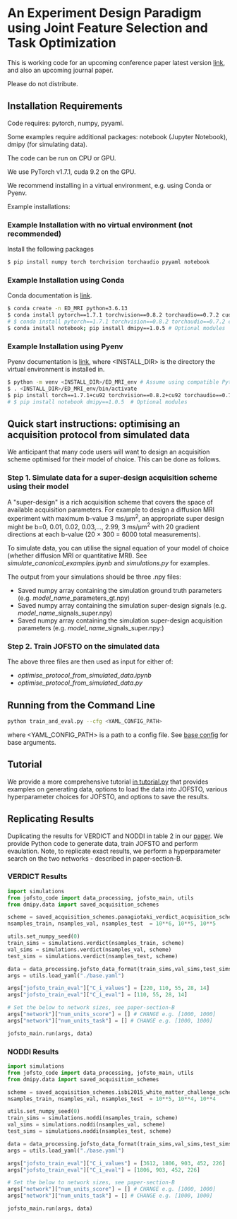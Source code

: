 # An Experiment Design Paradigm using Joint Feature Selection and Task Optimization

This is working code for an upcoming conference paper latest version [link](https://arxiv.org/abs/2210.06891), and also an upcoming journal paper.

Please do not distribute.

## Installation Requirements

Code requires: pytorch, numpy, pyyaml.

Some examples require additional packages: notebook (Jupyter Notebook), dmipy (for simulating data).

The code can be run on CPU or GPU.

We use PyTorch v1.7.1, cuda 9.2 on the GPU. 

We recommend installing in a virtual environment, e.g. using Conda or Pyenv.

Example installations:

### Example Installation with no virtual environment (not recommended)

Install the following packages

```bash
$ pip install numpy torch torchvision torchaudio pyyaml notebook
```

### Example Installation using Conda

Conda documentation is [link](https://docs.conda.io).

```bash
$ conda create -n ED_MRI python=3.6.13
$ conda install pytorch==1.7.1 torchvision==0.8.2 torchaudio==0.7.2 cudatoolkit=9.2 pyyaml -c pytorch # GPU installation
# $ conda install pytorch==1.7.1 torchvision==0.8.2 torchaudio==0.7.2 cpuonly pyyaml -c pytorch # CPU only
$ conda install notebook; pip install dmipy==1.0.5 # Optional modules
```

### Example Installation using Pyenv

Pyenv documentation is [link](https://github.com/pyenv), where <INSTALL_DIR> is the directory the virtual environment is installed in.

```bash
$ python -m venv <INSTALL_DIR>/ED_MRI_env # Assume using compatible Python version e.g. 3.6.13
$ . <INSTALL_DIR>/ED_MRI_env/bin/activate
$ pip install torch==1.7.1+cu92 torchvision==0.8.2+cu92 torchaudio==0.7.2 -f https://download.pytorch.org/whl/torch_stable.html pyyaml
# $ pip install notebook dmipy==1.0.5  # Optional modules
```

## Quick start instructions: optimising an acquisition protocol from simulated data

We anticipant that many code users will want to design an acquisition scheme optimised for their model of choice. This can be done as follows. 

### Step 1. Simulate data for a super-design acquisition scheme using their model 
A "super-design" is a rich acquisition scheme that covers the space of available acquisition parameters. For example to design a diffusion MRI experiment with maximum b-value 3 ms/μm<sup>2</sup>, an appropriate super design might be b=0, 0.01, 0.02, 0.03,..., 2.99, 3 ms/μm<sup>2</sup> with 20 gradient directions at each b-value (20 × 300 = 6000 total measurements).

To simulate data, you can utilise the signal equation of your model of choice (whether diffusion MRI or quantitative MRI). See *simulate\_canonical\_examples.ipynb* and *simulations.py* for examples.

The output from your simulations should be three .npy files: 

* Saved numpy array containing the simulation ground truth parameters (e.g. *model\_name*\_parameters_gt.npy) 
* Saved numpy array containing the simulation super-design signals (e.g. *model\_name*\_signals_super.npy)
* Saved numpy array containing the simulation super-design acquisition parameters (e.g. *model\_name*\_signals_super.npy:)

### Step 2. Train JOFSTO on the simulated data 

The above three files are then used as input for either of:

* *optimise\_protocol\_from\_simulated\_data.ipynb* 
* *optimise\_protocol\_from\_simulated\_data.py*





## Running from the Command Line

```bash
python train_and_eval.py --cfg <YAML_CONFIG_PATH>
```

where <YAML_CONFIG_PATH> is a path to a config file.  See [base config](./base.yaml) for base arguments.

## Tutorial

We provide a more comprehensive tutorial [in tutorial.py](./tutorial.py) that provides examples on generating data, options to load the data into JOFSTO, various hyperparameter choices for JOFSTO, and options to save the results.

## Replicating Results

Duplicating the results for VERDICT and NODDI in table 2 in our [paper](https://arxiv.org/pdf/2210.06891.pdf).  We provide Python code to generate data, train JOFSTO and perform evaulation.  Note, to replicate exact results, we perform a hyperparameter search on the two networks - described in paper-section-B.

### VERDICT Results

```python
import simulations
from jofsto_code import data_processing, jofsto_main, utils
from dmipy.data import saved_acquisition_schemes

scheme = saved_acquisition_schemes.panagiotaki_verdict_acquisition_scheme()
nsamples_train, nsamples_val, nsamples_test  = 10**6, 10**5, 10**5

utils.set_numpy_seed(0)
train_sims = simulations.verdict(nsamples_train, scheme)
val_sims = simulations.verdict(nsamples_val, scheme)
test_sims = simulations.verdict(nsamples_test, scheme)

data = data_processing.jofsto_data_format(train_sims,val_sims,test_sims)
args = utils.load_yaml("./base.yaml")

args["jofsto_train_eval"]["C_i_values"] = [220, 110, 55, 28, 14]
args["jofsto_train_eval"]["C_i_eval"] = [110, 55, 28, 14]

# Set the below to network sizes, see paper-section-B
args["network"]["num_units_score"] = [] # CHANGE e.g. [1000, 1000]
args["network"]["num_units_task"] = [] # CHANGE e.g. [1000, 1000]

jofsto_main.run(args, data)
```

### NODDI Results

```python
import simulations
from jofsto_code import data_processing, jofsto_main, utils
from dmipy.data import saved_acquisition_schemes

scheme = saved_acquisition_schemes.isbi2015_white_matter_challenge_scheme()
nsamples_train, nsamples_val, nsamples_test  = 10**5, 10**4, 10**4

utils.set_numpy_seed(0)
train_sims = simulations.noddi(nsamples_train, scheme)
val_sims = simulations.noddi(nsamples_val, scheme)
test_sims = simulations.noddi(nsamples_test, scheme)

data = data_processing.jofsto_data_format(train_sims,val_sims,test_sims)
args = utils.load_yaml("./base.yaml")

args["jofsto_train_eval"]["C_i_values"] = [3612, 1806, 903, 452, 226]
args["jofsto_train_eval"]["C_i_eval"] = [1806, 903, 452, 226]

# Set the below to network sizes, see paper-section-B
args["network"]["num_units_score"] = [] # CHANGE e.g. [1000, 1000]
args["network"]["num_units_task"] = [] # CHANGE e.g. [1000, 1000]

jofsto_main.run(args, data)
```
